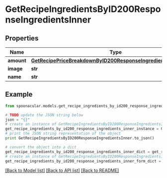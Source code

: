 # GetRecipeIngredientsByID200ResponseIngredientsInner


## Properties

Name | Type | Description | Notes
------------ | ------------- | ------------- | -------------
**amount** | [**GetRecipePriceBreakdownByID200ResponseIngredientsInnerAmount**](GetRecipePriceBreakdownByID200ResponseIngredientsInnerAmount.md) |  | [optional] 
**image** | **str** |  | 
**name** | **str** |  | 

## Example

```python
from spoonacular.models.get_recipe_ingredients_by_id200_response_ingredients_inner import GetRecipeIngredientsByID200ResponseIngredientsInner

# TODO update the JSON string below
json = "{}"
# create an instance of GetRecipeIngredientsByID200ResponseIngredientsInner from a JSON string
get_recipe_ingredients_by_id200_response_ingredients_inner_instance = GetRecipeIngredientsByID200ResponseIngredientsInner.from_json(json)
# print the JSON string representation of the object
print GetRecipeIngredientsByID200ResponseIngredientsInner.to_json()

# convert the object into a dict
get_recipe_ingredients_by_id200_response_ingredients_inner_dict = get_recipe_ingredients_by_id200_response_ingredients_inner_instance.to_dict()
# create an instance of GetRecipeIngredientsByID200ResponseIngredientsInner from a dict
get_recipe_ingredients_by_id200_response_ingredients_inner_form_dict = get_recipe_ingredients_by_id200_response_ingredients_inner.from_dict(get_recipe_ingredients_by_id200_response_ingredients_inner_dict)
```
[[Back to Model list]](../README.md#documentation-for-models) [[Back to API list]](../README.md#documentation-for-api-endpoints) [[Back to README]](../README.md)


